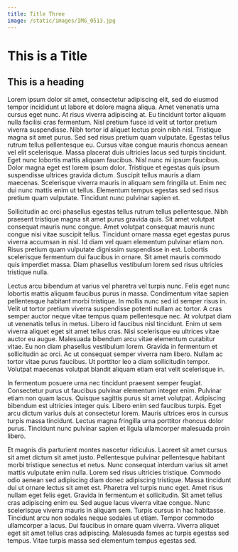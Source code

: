 ```yaml
---
title: Title Three
image: /static/images/IMG_0513.jpg
---
```


# This is a Title

## This is a heading

Lorem ipsum dolor sit amet, consectetur adipiscing elit, sed do eiusmod tempor incididunt ut labore et dolore magna aliqua. Amet venenatis urna cursus eget nunc. At risus viverra adipiscing at. Eu tincidunt tortor aliquam nulla facilisi cras fermentum. Nisl pretium fusce id velit ut tortor pretium viverra suspendisse. Nibh tortor id aliquet lectus proin nibh nisl. Tristique magna sit amet purus. Sed sed risus pretium quam vulputate. Egestas tellus rutrum tellus pellentesque eu. Cursus vitae congue mauris rhoncus aenean vel elit scelerisque. Massa placerat duis ultricies lacus sed turpis tincidunt. Eget nunc lobortis mattis aliquam faucibus. Nisl nunc mi ipsum faucibus. Dolor magna eget est lorem ipsum dolor. Tristique et egestas quis ipsum suspendisse ultrices gravida dictum. Suscipit tellus mauris a diam maecenas. Scelerisque viverra mauris in aliquam sem fringilla ut. Enim nec dui nunc mattis enim ut tellus. Elementum tempus egestas sed sed risus pretium quam vulputate. Tincidunt nunc pulvinar sapien et.

Sollicitudin ac orci phasellus egestas tellus rutrum tellus pellentesque. Nibh praesent tristique magna sit amet purus gravida quis. Sit amet volutpat consequat mauris nunc congue. Amet volutpat consequat mauris nunc congue nisi vitae suscipit tellus. Tincidunt ornare massa eget egestas purus viverra accumsan in nisl. Id diam vel quam elementum pulvinar etiam non. Risus pretium quam vulputate dignissim suspendisse in est. Lobortis scelerisque fermentum dui faucibus in ornare. Sit amet mauris commodo quis imperdiet massa. Diam phasellus vestibulum lorem sed risus ultricies tristique nulla.

Lectus arcu bibendum at varius vel pharetra vel turpis nunc. Felis eget nunc lobortis mattis aliquam faucibus purus in massa. Condimentum vitae sapien pellentesque habitant morbi tristique. In mollis nunc sed id semper risus in. Velit ut tortor pretium viverra suspendisse potenti nullam ac tortor. A cras semper auctor neque vitae tempus quam pellentesque nec. At volutpat diam ut venenatis tellus in metus. Libero id faucibus nisl tincidunt. Enim ut sem viverra aliquet eget sit amet tellus cras. Nisi scelerisque eu ultrices vitae auctor eu augue. Malesuada bibendum arcu vitae elementum curabitur vitae. Eu non diam phasellus vestibulum lorem. Gravida in fermentum et sollicitudin ac orci. Ac ut consequat semper viverra nam libero. Nullam ac tortor vitae purus faucibus. Ut porttitor leo a diam sollicitudin tempor. Volutpat maecenas volutpat blandit aliquam etiam erat velit scelerisque in.

In fermentum posuere urna nec tincidunt praesent semper feugiat. Consectetur purus ut faucibus pulvinar elementum integer enim. Pulvinar etiam non quam lacus. Quisque sagittis purus sit amet volutpat. Adipiscing bibendum est ultricies integer quis. Libero enim sed faucibus turpis. Eget arcu dictum varius duis at consectetur lorem. Mauris ultrices eros in cursus turpis massa tincidunt. Lectus magna fringilla urna porttitor rhoncus dolor purus. Tincidunt nunc pulvinar sapien et ligula ullamcorper malesuada proin libero.

Et magnis dis parturient montes nascetur ridiculus. Laoreet sit amet cursus sit amet dictum sit amet justo. Pellentesque pulvinar pellentesque habitant morbi tristique senectus et netus. Nunc consequat interdum varius sit amet mattis vulputate enim nulla. Lorem sed risus ultricies tristique. Commodo odio aenean sed adipiscing diam donec adipiscing tristique. Massa tincidunt dui ut ornare lectus sit amet est. Pharetra vel turpis nunc eget. Amet risus nullam eget felis eget. Gravida in fermentum et sollicitudin. Sit amet tellus cras adipiscing enim eu. Sed augue lacus viverra vitae congue. Nunc scelerisque viverra mauris in aliquam sem. Turpis cursus in hac habitasse. Tincidunt arcu non sodales neque sodales ut etiam. Tempor commodo ullamcorper a lacus. Dui faucibus in ornare quam viverra. Viverra aliquet eget sit amet tellus cras adipiscing. Malesuada fames ac turpis egestas sed tempus. Vitae turpis massa sed elementum tempus egestas sed.
